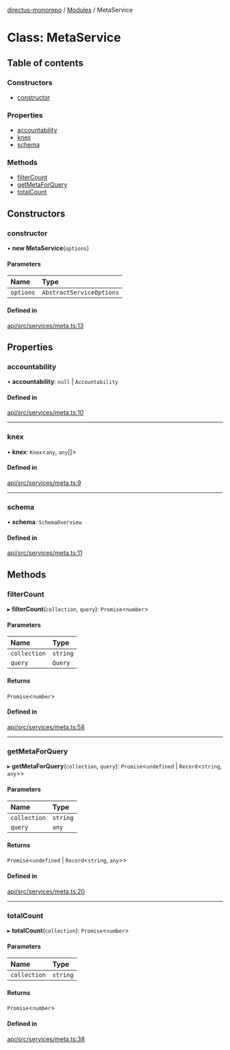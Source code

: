 [directus-monorepo](../README.md) / [Modules](../modules.md) / MetaService

# Class: MetaService

## Table of contents

### Constructors

- [constructor](MetaService.md#constructor)

### Properties

- [accountability](MetaService.md#accountability)
- [knex](MetaService.md#knex)
- [schema](MetaService.md#schema)

### Methods

- [filterCount](MetaService.md#filtercount)
- [getMetaForQuery](MetaService.md#getmetaforquery)
- [totalCount](MetaService.md#totalcount)

## Constructors

### constructor

• **new MetaService**(`options`)

#### Parameters

| Name | Type |
| :------ | :------ |
| `options` | `AbstractServiceOptions` |

#### Defined in

[api/src/services/meta.ts:13](https://github.com/directus/directus/blob/9368dbd0c/api/src/services/meta.ts#L13)

## Properties

### accountability

• **accountability**: ``null`` \| `Accountability`

#### Defined in

[api/src/services/meta.ts:10](https://github.com/directus/directus/blob/9368dbd0c/api/src/services/meta.ts#L10)

___

### knex

• **knex**: `Knex`<`any`, `any`[]\>

#### Defined in

[api/src/services/meta.ts:9](https://github.com/directus/directus/blob/9368dbd0c/api/src/services/meta.ts#L9)

___

### schema

• **schema**: `SchemaOverview`

#### Defined in

[api/src/services/meta.ts:11](https://github.com/directus/directus/blob/9368dbd0c/api/src/services/meta.ts#L11)

## Methods

### filterCount

▸ **filterCount**(`collection`, `query`): `Promise`<`number`\>

#### Parameters

| Name | Type |
| :------ | :------ |
| `collection` | `string` |
| `query` | `Query` |

#### Returns

`Promise`<`number`\>

#### Defined in

[api/src/services/meta.ts:58](https://github.com/directus/directus/blob/9368dbd0c/api/src/services/meta.ts#L58)

___

### getMetaForQuery

▸ **getMetaForQuery**(`collection`, `query`): `Promise`<`undefined` \| `Record`<`string`, `any`\>\>

#### Parameters

| Name | Type |
| :------ | :------ |
| `collection` | `string` |
| `query` | `any` |

#### Returns

`Promise`<`undefined` \| `Record`<`string`, `any`\>\>

#### Defined in

[api/src/services/meta.ts:20](https://github.com/directus/directus/blob/9368dbd0c/api/src/services/meta.ts#L20)

___

### totalCount

▸ **totalCount**(`collection`): `Promise`<`number`\>

#### Parameters

| Name | Type |
| :------ | :------ |
| `collection` | `string` |

#### Returns

`Promise`<`number`\>

#### Defined in

[api/src/services/meta.ts:38](https://github.com/directus/directus/blob/9368dbd0c/api/src/services/meta.ts#L38)
